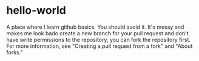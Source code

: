 # hello-world
A place where I learn github basics. You should avoid it. It's messy and makes me look bado create a new branch for your pull request and don't have write permissions to the repository, you can fork the repository first. For more information, see "Creating a pull request from a fork" and "About forks."
